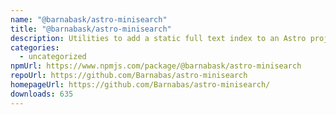 ```yaml
---
name: "@barnabask/astro-minisearch"
title: "@barnabask/astro-minisearch"
description: Utilities to add a static full text index to an Astro project
categories:
  - uncategorized
npmUrl: https://www.npmjs.com/package/@barnabask/astro-minisearch
repoUrl: https://github.com/Barnabas/astro-minisearch
homepageUrl: https://github.com/Barnabas/astro-minisearch/
downloads: 635
---
```

